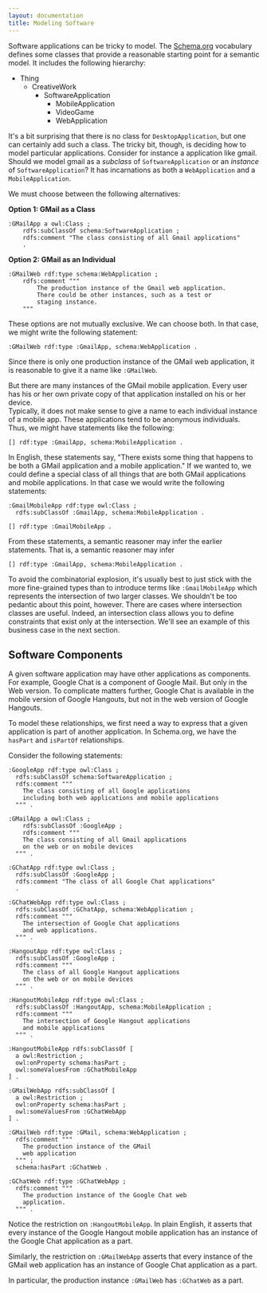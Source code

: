 ```yaml
---
layout: documentation
title: Modeling Software
---
```


Software applications can be tricky to model.  The [Schema.org](http://schema.org/SoftwareApplication)
vocabulary defines some classes that provide a reasonable starting point for a semantic model. It 
includes the following hierarchy:

* Thing
	* CreativeWork
		* SoftwareApplication
			* MobileApplication
			* VideoGame
			* WebApplication
			
It's a bit surprising that there is no class for `DesktopApplication`, but one
can certainly add such a class.  The tricky bit, though, is deciding how to model particular
applications.  Consider for instance a application like gmail.  Should we model gmail as a *subclass*
of `SoftwareApplication` or an *instance* of `SoftwareApplication`?  It has incarnations
as both a `WebApplication` and a `MobileApplication`. 

We must choose between the following alternatives:

**Option 1: GMail as a Class**

```
:GMailApp a owl:Class ;
	rdfs:subClassOf schema:SoftwareApplication ;
	rdfs:comment "The class consisting of all Gmail applications"
	.
```

**Option 2: GMail as an Individual**

```
:GMailWeb rdf:type schema:WebApplication ;
	rdfs:comment """
		The production instance of the Gmail web application.
		There could be other instances, such as a test or
		staging instance.
	"""
```

These options are not mutually exclusive.  We can choose both.
In that case, we might write the following statement:

```
:GMailWeb rdf:type :GmailApp, schema:WebApplication .
```

Since there is only one production instance of the GMail web application, it is
reasonable to give it a name like `:GMailWeb`.

But there are many instances of the GMail mobile application. Every user has
his or her own private copy of that application installed on his or her device.  
Typically, it does not make sense to give a name to each individual instance of
a mobile app. These applications tend to be anonymous individuals.  Thus, we might 
have statements like the following:

```
[] rdf:type :GmailApp, schema:MobileApplication .
```

In English, these statements say, "There exists some thing that happens to be 
both a GMail application and a mobile application."  If we wanted to, we
could define a special class of all things that are both GMail applications and
mobile applications.  In that case we would write the following statements:

```
:GmailMobileApp rdf:type owl:Class ;
  rdfs:subClassOf :GmailApp, schema:MobileApplication .
  
[] rdf:type :GmailMobileApp .  
```
From these statements, a semantic reasoner may infer the earlier statements.  That is,
a semantic reasoner may infer

```
[] rdf:type :GmailApp, schema:MobileApplication .
```

To avoid the combinatorial explosion, it's usually best to just stick with 
the more fine-grained types than to introduce terms like `:GmailMobileApp` which represents
the intersection of two larger classes.  We shouldn't be too pedantic about this point, 
however. There are cases where intersection classes are useful.  Indeed, 
an intersection class allows you to define constraints that exist only at the intersection.
We'll see an example of this business case in the next section.

## Software Components

A given software application may have other applications as components.  For example,
Google Chat is a component of Google Mail.  But only in the Web version.  To complicate matters
further, Google Chat is available in the mobile version of Google Hangouts, but not in the web
version of Google Hangouts.

To model these relationships, we first need a way to express that a given application is part of
another application.  In Schema.org, we have the `hasPart` and `isPartOf` relationships.

Consider the following statements:

```
:GoogleApp rdf:type owl:Class ;
  rdfs:subClassOf schema:SoftwareApplication ;
  rdfs:comment """
    The class consisting of all Google applications
    including both web applications and mobile applications
  """ .

:GMailApp a owl:Class ;
	rdfs:subClassOf :GoogleApp ;
	rdfs:comment """
    The class consisting of all Gmail applications 
    on the web or on mobile devices
  """ .
  
:GChatApp rdf:type owl:Class ;
  rdfs:subClassOf :GoogleApp ;
  rdfs:comment "The class of all Google Chat applications"
  .

:GChatWebApp rdf:type owl:Class ;
  rdfs:subClassOf :GChatApp, schema:WebApplication ;
  rdfs:comment """
    The intersection of Google Chat applications 
    and web applications.
  """ .
  
:HangoutApp rdf:type owl:Class ;
  rdfs:subClassOf :GoogleApp ;
  rdfs:comment """
    The class of all Google Hangout applications
    on the web or on mobile devices
  """ .
  
:HangoutMobileApp rdf:type owl:Class ;
  rdfs:subClassOf :HangoutApp, schema:MobileApplication ;
  rdfs:comment """
    The intersection of Google Hangout applications
    and mobile applications
  """ .

:HangoutMobileApp rdfs:subClassOf [
  a owl:Restriction ;
  owl:onProperty schema:hasPart ;
  owl:someValuesFrom :GChatMobileApp
] .

:GMailWebApp rdfs:subClassOf [
  a owl:Restriction ;
  owl:onProperty schema:hasPart ;
  owl:someValuesFrom :GChatWebApp
] .

:GMailWeb rdf:type :GMail, schema:WebApplication ;
  rdfs:comment """
    The production instance of the GMail 
    web application
  """ ;
  schema:hasPart :GChatWeb .
  
:GChatWeb rdf:type :GChatWebApp ;
  rdfs:comment """
    The production instance of the Google Chat web 
    application.
  """ .
```

Notice the restriction on `:HangoutMobileApp`.  In plain English, it asserts
that every instance of the Google Hangout mobile application has an instance of the
Google Chat application as a part.

Similarly, the restriction on `:GMailWebApp` asserts that every instance of
the GMail web application has an instance of Google Chat application as a part.

In particular, the production instance `:GMailWeb` has `:GChatWeb` as 
a part.

	


   
